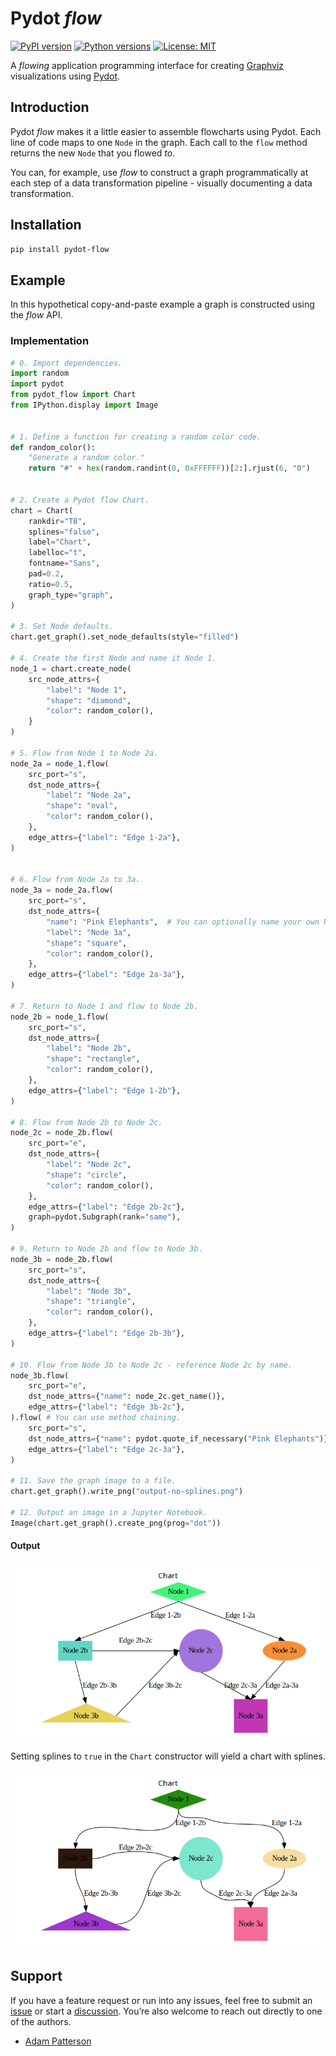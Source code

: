 # Pydot _flow_

[![PyPI version](https://img.shields.io/pypi/v/pydot-flow.svg)](https://pypi.org/project/pydot-flow/)
[![Python versions](https://img.shields.io/pypi/pyversions/pydot-flow.svg)](https://pypi.org/project/pydot-flow/)
[![License: MIT](https://img.shields.io/badge/License-MIT-blue.svg)](LICENSE)

A _flowing_ application programming interface for creating [Graphviz](https://graphviz.org/) visualizations using [Pydot](https://github.com/pydot/pydot).

## Introduction

Pydot _flow_ makes it a little easier to assemble flowcharts using Pydot. Each line of code maps to one `Node` in the graph. Each call to the `flow` method returns the new `Node` that you flowed _to_.

You can, for example, use _flow_ to construct a graph programmatically at each step of a data transformation pipeline - visually documenting a data transformation.

## Installation

```bash
pip install pydot-flow
```

## Example

In this hypothetical copy-and-paste example a graph is constructed using the _flow_ API.

### Implementation

```python
# 0. Import dependencies.
import random
import pydot
from pydot_flow import Chart
from IPython.display import Image


# 1. Define a function for creating a random color code.
def random_color():
    "Generate a random color."
    return "#" + hex(random.randint(0, 0xFFFFFF))[2:].rjust(6, "0")


# 2. Create a Pydot flow Chart.
chart = Chart(
    rankdir="TB",
    splines="false",
    label="Chart",
    labelloc="t",
    fontname="Sans",
    pad=0.2,
    ratio=0.5,
    graph_type="graph",
)

# 3. Set Node defaults.
chart.get_graph().set_node_defaults(style="filled")

# 4. Create the first Node and name it Node 1.
node_1 = chart.create_node(
    src_node_attrs={
        "label": "Node 1",
        "shape": "diamond",
        "color": random_color(),
    }
)

# 5. Flow from Node 1 to Node 2a.
node_2a = node_1.flow(
    src_port="s",
    dst_node_attrs={
        "label": "Node 2a",
        "shape": "oval",
        "color": random_color(),
    },
    edge_attrs={"label": "Edge 1-2a"},
)


# 6. Flow from Node 2a to 3a.
node_3a = node_2a.flow(
    src_port="s",
    dst_node_attrs={
        "name": "Pink Elephants",  # You can optionally name your own Node.
        "label": "Node 3a",
        "shape": "square",
        "color": random_color(),
    },
    edge_attrs={"label": "Edge 2a-3a"},
)

# 7. Return to Node 1 and flow to Node 2b.
node_2b = node_1.flow(
    src_port="s",
    dst_node_attrs={
        "label": "Node 2b",
        "shape": "rectangle",
        "color": random_color(),
    },
    edge_attrs={"label": "Edge 1-2b"},
)

# 8. Flow from Node 2b to Node 2c.
node_2c = node_2b.flow(
    src_port="e",
    dst_node_attrs={
        "label": "Node 2c",
        "shape": "circle",
        "color": random_color(),
    },
    edge_attrs={"label": "Edge 2b-2c"},
    graph=pydot.Subgraph(rank="same"),
)

# 9. Return to Node 2b and flow to Node 3b.
node_3b = node_2b.flow(
    src_port="s",
    dst_node_attrs={
        "label": "Node 3b",
        "shape": "triangle",
        "color": random_color(),
    },
    edge_attrs={"label": "Edge 2b-3b"},
)

# 10. Flow from Node 3b to Node 2c - reference Node 2c by name.
node_3b.flow(
    src_port="e",
    dst_node_attrs={"name": node_2c.get_name()},
    edge_attrs={"label": "Edge 3b-2c"},
).flow( # You can use method chaining.
    src_port="s",
    dst_node_attrs={"name": pydot.quote_if_necessary("Pink Elephants")},
    edge_attrs={"label": "Edge 2c-3a"},
)

# 11. Save the graph image to a file.
chart.get_graph().write_png("output-no-splines.png")

# 12. Output an image in a Jupyter Notebook.
Image(chart.get_graph().create_png(prog="dot"))
```

#### Output

![No Splines](https://raw.githubusercontent.com/faranalytics/pydot-flow/refs/heads/main/output-no-splines.png)

Setting splines to `true` in the `Chart` constructor will yield a chart with splines.

![Splines](https://raw.githubusercontent.com/faranalytics/pydot-flow/refs/heads/main/output-splines.png)


## Support

If you have a feature request or run into any issues, feel free to submit an [issue](https://github.com/faranalytics/pydot-flow/issues) or start a [discussion](https://github.com/faranalytics/pydot-flow/discussions). You’re also welcome to reach out directly to one of the authors.

- [Adam Patterson](https://github.com/adamjpatterson)
